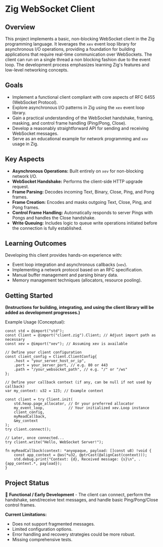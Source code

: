 # Zig WebSocket Client

## Overview

This project implements a basic, non-blocking WebSocket client in the Zig programming language. It leverages the `xev` event loop library for asynchronous I/O operations, providing a foundation for building applications that require real-time communication over WebSockets. The client can run on a single thread a non blocking fashion due to the event loop. The development process emphasizes learning Zig's features and low-level networking concepts.

## Goals

*   Implement a functional client compliant with core aspects of RFC 6455 (WebSocket Protocol).
*   Explore asynchronous I/O patterns in Zig using the `xev` event loop library.
*   Gain a practical understanding of the WebSocket handshake, framing, masking, and control frame handling (Ping/Pong, Close).
*   Develop a reasonably straightforward API for sending and receiving WebSocket messages.
*   Serve as an educational example for network programming and `xev` usage in Zig.

## Key Aspects

*   **Asynchronous Operations:** Built entirely on `xev` for non-blocking network I/O.
*   **WebSocket Handshake:** Performs the client-side HTTP upgrade request.
*   **Frame Parsing:** Decodes incoming Text, Binary, Close, Ping, and Pong frames.
*   **Frame Creation:** Encodes and masks outgoing Text, Close, Ping, and Pong frames.
*   **Control Frame Handling:** Automatically responds to server Pings with Pongs and handles the Close handshake.
*   **Write Queuing:** Includes logic to queue write operations initiated before the connection is fully established.

## Learning Outcomes

Developing this client provides hands-on experience with:

*   Event loop integration and asynchronous callbacks (`xev`).
*   Implementing a network protocol based on an RFC specification.
*   Manual buffer management and parsing binary data.
*   Memory management techniques (allocators, resource pooling).

## Getting Started

**(Instructions for building, integrating, and using the client library will be added as development progresses.)**

Example Usage (Conceptual):

```zig
const std = @import("std");
const Client = @import("client.zig").Client; // Adjust import path as necessary
const xev = @import("xev"); // Assuming xev is available

// Define your client configuration
const client_config = Client.ClientConfig{
    .host = "your_server_host_or_ip",
    .port = your_server_port, // e.g. 80 or 443
    .path = "/your_websocket_path", // e.g. "/" or "/ws"
};

// Define your callback context (if any, can be null if not used by callback)
var my_context: u32 = 123; // Example context

const client = try Client.init(
    std.heap.page_allocator, // Or your preferred allocator
    my_event_loop,           // Your initialized xev.Loop instance
    client_config,
    myReadCallback,
    &my_context
);
try client.connect();

// Later, once connected...
try client.write("Hello, WebSocket Server!");

fn myReadCallback(context: *anyopaque, payload: []const u8) !void {
    const app_context = @as(*u32, @ptrCast(@alignCast(context)));
    std.debug.print("Context: {d}, Received message: {s}\n", .{app_context.*, payload});
}
```

## Project Status

🚧 **Functional / Early Development** - The client can connect, perform the handshake, send/receive text messages, and handle basic Ping/Pong/Close control frames.

**Current Limitations:**

*   Does not support fragmented messages.
*   Limited configuration options.
*   Error handling and recovery strategies could be more robust.
*   Missing comprehensive tests.
